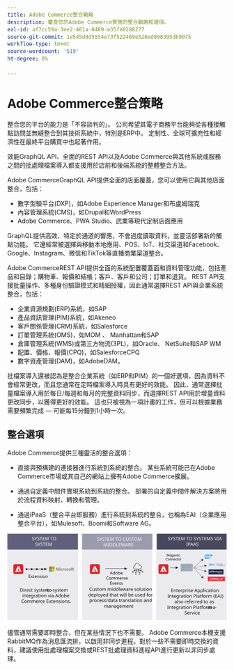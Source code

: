 ```yaml
---
title: Adobe Commerce整合戰略
description: 審查您的Adobe Commerce實施的整合戰略和選項。
exl-id: af7cc59a-3ee2-461a-8489-a35fe0288277
source-git-commit: 1e545d8d5554e73f522469e526ed098395db9075
workflow-type: tm+mt
source-wordcount: '519'
ht-degree: 0%

---
```


# Adobe Commerce整合策略

整合您的平台的能力是「不容談判的」。 公司希望其電子商務平台能夠從各種接觸點訪問並無縫整合到其技術系統中，特別是ERP中。 定制性、全球可擴充性和經濟性在最終平台購買中也起著作用。

效能GraphQL API、全面的REST API以及Adobe Commerce與其他系統或服務之間的批處理檔案導入都支援用於店前和後端系統的整體整合方法。

Adobe CommerceGraphQL API提供全面的店面覆蓋，您可以使用它與其他店面整合，包括：

- 數字型驗平台(DXP)，如Adobe Experience Manager和布盧姆瑞克
- 內容管理系統(CMS)，如Drupal和WordPress
- Adobe Commerce、PWA Studio、武業等現代定制店面應用

GraphQL提供高效、特定於通道的響應，不會過度讀取資料，並靈活部署新的觸點功能。 它還經常被選擇與移動本地應用、POS、IoT、社交渠道和Facebook、Google、Instagram、微信和TikTok等直播商業渠道整合。

Adobe CommerceREST API提供全面的系統配置覆蓋面和資料管理功能，包括產品和目錄；購物車、報價和結帳；客戶、客戶和公司；訂單和退貨。 REST API支援批量操作、多種身份驗證模式和精細授權，因此通常選擇REST API與企業系統整合，包括：

- 企業資源規劃(ERP)系統，如SAP
- 產品資訊管理(PIM)系統，如Akeneo
- 客戶關係管理(CRM)系統，如Salesforce
- 訂單管理系統(OMS)，如MOM 、 Manhattan和SAP
- 倉庫管理系統(WMS)或第三方物流(3PL)，如Oracle、 NetSuite和SAP WM
- 配置、價格、報價(CPQ)，如SalesforceCPQ
- 數字資產管理(DAM)，如AdobeDAM。

批檔案導入還被認為是整合企業系統（如ERP和PIM）的一個好選項，因為資料不會經常更改，而且您通常在定時檔案導入時具有更好的效能。 因此，通常選擇批量檔案導入用於每日/每週和每月的完整資料同步，而選擇REST API用於增量資料更改同步，以獲得更好的效能。 這也只被視為一項計畫的工作，但可以根據業務需要頻繁完成 — 可能每15分鐘到1小時一次。

## 整合選項

Adobe Commerce提供三種靈活的整合選項：

- 直接與預構建的連接器進行系統到系統的整合。 某些系統可能已在Adobe Commerce市場或其自己的網站上擁有Adobe Commerce擴展。

- 通過自定義中間件實現系統到系統的整合。 部署的自定義中間件解決方案將用於流程資料映射、轉換和管理。

- 通過iPaaS（整合平台即服務）進行系統到系統的整合，也稱為EAI（企業應用整合平台），如Mulesoft、Boomi和Software AG。

![Adobe Commerce整合選項](../../assets/playbooks/integration-options.svg)

儘管通常需要即時整合，但在某些情況下也不需要。 Adobe Commerce本機支援RabbitMQ作為消息匯流排，以啟用非同步進程。對於一些不需要即時交換的資料，建議使用批處理檔案交換或REST批處理資料進程API進行更新以非同步處理。
